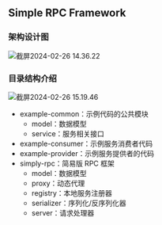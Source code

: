 ## Simple RPC Framework

### 架构设计图

![截屏2024-02-26 14.36.22](https://bobocahng-1309945187.cos.ap-guangzhou.myqcloud.com/bobochang's%20Mac/202402261516263.jpg)

### 目录结构介绍

![截屏2024-02-26 15.19.46](https://bobocahng-1309945187.cos.ap-guangzhou.myqcloud.com/bobochang's%20Mac/202402261520919.jpg)

- example-common：示例代码的公共模块
  - model：数据模型
  - service：服务相关接口
- example-consumer：示例服务消费者代码
- example-provider：示例服务提供者的代码
- simply-rpc：简易版 RPC 框架
  - model：数据模型
  - proxy：动态代理
  - registry：本地服务注册器
  - serializer：序列化/反序列化器
  - server：请求处理器